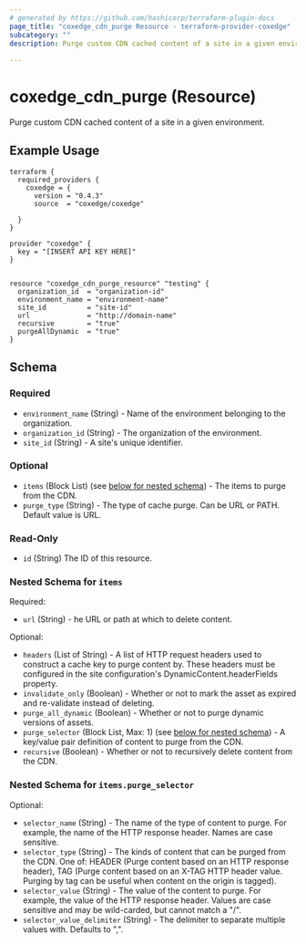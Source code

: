 ```yaml
---
# generated by https://github.com/hashicorp/terraform-plugin-docs
page_title: "coxedge_cdn_purge Resource - terraform-provider-coxedge"
subcategory: ""
description: Purge custom CDN cached content of a site in a given environment.
  
---
```


# coxedge_cdn_purge (Resource)
Purge custom CDN cached content of a site in a given environment.

Example Usage
---
```
terraform {
  required_providers {
    coxedge = {
      version = "0.4.3"
      source  = "coxedge/coxedge"
    
  }
}

provider "coxedge" {
  key = "[INSERT API KEY HERE]"
}


resource "coxedge_cdn_purge_resource" "testing" {
  organization_id  = "organization-id"
  environment_name = "environment-name"
  site_id          = "site-id"
  url              = "http://domain-name"
  recursive        = "true"
  purgeAllDynamic  = "true"
}
```


<!-- schema generated by tfplugindocs -->
## Schema

### Required

- `environment_name` (String) - Name of the environment belonging to the organization.
- `organization_id` (String) - The organization of the environment.
- `site_id` (String) - A site's unique identifier.

### Optional

- `items` (Block List) (see [below for nested schema](#nestedblock--items)) - The items to purge from the CDN.
- `purge_type` (String) - The type of cache purge. Can be URL or PATH. Default value is URL.

### Read-Only

- `id` (String) The ID of this resource.

<a id="nestedblock--items"></a>
### Nested Schema for `items`

Required:

- `url` (String) - he URL or path at which to delete content.

Optional:

- `headers` (List of String) - A list of HTTP request headers used to construct a cache key to purge content by. These headers must be configured in the site configuration's DynamicContent.headerFields property.
- `invalidate_only` (Boolean) - Whether or not to mark the asset as expired and re-validate instead of deleting.
- `purge_all_dynamic` (Boolean) - Whether or not to purge dynamic versions of assets.
- `purge_selector` (Block List, Max: 1) (see [below for nested schema](#nestedblock--items--purge_selector)) - A key/value pair definition of content to purge from the CDN.
- `recursive` (Boolean) - Whether or not to recursively delete content from the CDN.

<a id="nestedblock--items--purge_selector"></a>
### Nested Schema for `items.purge_selector`

Optional:

- `selector_name` (String) - The name of the type of content to purge. For example, the name of the HTTP response header. Names are case sensitive.
- `selector_type` (String) - The kinds of content that can be purged from the CDN. One of: HEADER (Purge content based on an HTTP response header), TAG (Purge content based on an X-TAG HTTP header value. Purging by tag can be useful when content on the origin is tagged).
- `selector_value` (String) - The value of the content to purge. For example, the value of the HTTP response header. Values are case sensitive and may be wild-carded, but cannot match a "/".
- `selector_value_delimiter` (String) - The delimiter to separate multiple values with. Defaults to ",".


